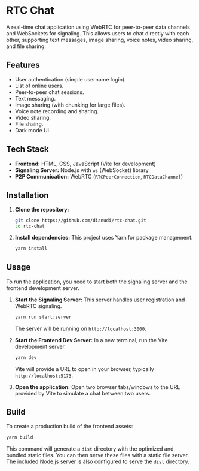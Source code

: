 # RTC Chat

A real-time chat application using WebRTC for peer-to-peer data channels and WebSockets for signaling. This allows users to chat directly with each other, supporting text messages, image sharing, voice notes, video sharing, and file sharing.

## Features

- User authentication (simple username login).
- List of online users.
- Peer-to-peer chat sessions.
- Text messaging.
- Image sharing (with chunking for large files).
- Voice note recording and sharing.
- Video sharing.
- File shaing.
- Dark mode UI.

## Tech Stack

- **Frontend:** HTML, CSS, JavaScript (Vite for development)
- **Signaling Server:** Node.js with `ws` (WebSocket) library
- **P2P Communication:** WebRTC (`RTCPeerConnection`, `RTCDataChannel`)

## Installation

1.  **Clone the repository:**

    ```bash
    git clone https://github.com/dianudi/rtc-chat.git
    cd rtc-chat
    ```

2.  **Install dependencies:**
    This project uses Yarn for package management.
    ```bash
    yarn install
    ```

## Usage

To run the application, you need to start both the signaling server and the frontend development server.

1.  **Start the Signaling Server:**
    This server handles user registration and WebRTC signaling.

    ```bash
    yarn run start:server
    ```

    The server will be running on `http://localhost:3000`.

2.  **Start the Frontend Dev Server:**
    In a new terminal, run the Vite development server.

    ```bash
    yarn dev
    ```

    Vite will provide a URL to open in your browser, typically `http://localhost:5173`.

3.  **Open the application:**
    Open two browser tabs/windows to the URL provided by Vite to simulate a chat between two users.

## Build

To create a production build of the frontend assets:

```bash
yarn build
```

This command will generate a `dist` directory with the optimized and bundled static files. You can then serve these files with a static file server. The included Node.js server is also configured to serve the `dist` directory.
